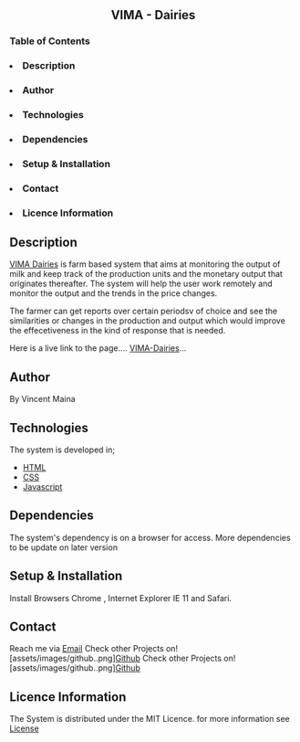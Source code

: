 # <h2 align="center">VIMA - Dairies</h2>


### Table of Contents
#### <ol>
### <li>Description</li>
### <li>Author</li>
### <li>Technologies</li>
### <li>Dependencies</li>
### <li>Setup & Installation</li>
### <li>Contact</li>
### <li>Licence Information</li>

</ol>


## Description
[VIMA Dairies](https://muritumaina.github.io/vima-dairies/) is farm based system that aims at monitoring the output of milk and keep track of the production units and the monetary output that originates thereafter. The system will help the user work remotely and monitor the output and the trends in the price changes.

The farmer can get reports over certain periodsv of choice and see the similarities or changes in the production and output which would improve the effecetiveness in the kind of response that is needed. 

Here is a live link to the page.... [VIMA-Dairies](https://muritumaina.github.io/vima-dairies/)...


## Author
By Vincent Maina
## Technologies
The system is developed in;
* [HTML](html.html)
* [CSS](css.css)
* [Javascript](javascript.js)
## Dependencies
The system's dependency is on a browser for access.
More dependencies to be update on later version

## Setup & Installation 
Install Browsers Chrome     , Internet Explorer IE 11 and Safari.



## Contact 
Reach me via [Email](mailto:vincent.maina@student.moringa.com)
Check other Projects on![assets/images/github..png][Github](https://github.com/MurituMaina)
Check other Projects on![assets/images/github..png][Github](https://github.com/MurituMaina)

## Licence Information
The System is distributed under the MIT Licence. for more information see [License](LICENSE.txt)
